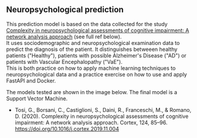 ## Neuropsychological prediction

This prediction model is based on the data collected for the study [Complexity in neuropsychological assessments of cognitive impairment: A network analysis approach](https://pubmed.ncbi.nlm.nih.gov/31846889/) (see full ref below).  
It uses sociodemographic and neuropsychological examination data to predict the diagnosis of the patient. It distinguishes betweeen healthy patients ("Healthy"), patients with possible Alzheimer's Disease ("AD") or patients with Vascular Encephalopathy ("VaE").  
This is both practice on how to apply machine learning techniques to neuropsychological data and a practice exercise on how to use and apply FastAPI and Docker.  

The models tested are shown in the image below. The final model is a Support Vector Machine.

- Tosi, G., Borsani, C., Castiglioni, S., Daini, R., Franceschi, M., & Romano, D. (2020). Complexity in neuropsychological assessments of cognitive impairment: A network analysis approach. Cortex, 124, 85–96. https://doi.org/10.1016/j.cortex.2019.11.004
